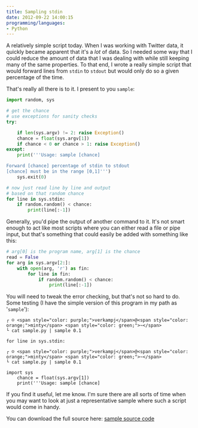 ```yaml
---
title: Sampling stdin
date: 2012-09-22 14:00:15
programming/languages:
- Python
---
```

A relatively simple script today. When I was working with Twitter data, it quickly became apparent that it's a *lot* of data. So I needed some way that I could reduce the amount of data that I was dealing with while still keeping many of the same properties. To that end, I wrote a really simple script that would forward lines from `stdin` to `stdout` but would only do so a given percentage of the time.

<!--more-->

That's really all there is to it. I present to you `sample`:

```python
import random, sys

# get the chance
# use exceptions for sanity checks
try:

    if len(sys.argv) != 2: raise Exception()
    chance = float(sys.argv[1])
    if chance < 0 or chance > 1: raise Exception()
except:
    print('''Usage: sample [chance]

Forward [chance] percentage of stdin to stdout
[chance] must be in the range [0,1]''')
    sys.exit(0)

# now just read line by line and output
# based on that random chance
for line in sys.stdin:
    if random.random() < chance:
        print(line[:-1])
```

Generally, you'd pipe the output of another command to it. It's not smart enough to act like most scripts where you can either read a file or pipe input, but that's something that could easily be added with something like this:

```python
# arg[0] is the program name, arg[1] is the chance
read = False
for arg in sys.argv[2:]: 
    with open(arg, 'r') as fin:
        for line in fin:
            if random.random() < chance:
                print(line[:-1])
```

You will need to tweak the error checking, but that's not so hard to do. Some testing (I have the simple version of this program in my path as '`sample`'):

```
┌ ☺ <span style="color: purple;">verkampj</span>@<span style="color: orange;">minty</span> <span style="color: green;">~</span>
└ cat sample.py | sample 0.1

for line in sys.stdin:

┌ ☺ <span style="color: purple;">verkampj</span>@<span style="color: orange;">minty</span> <span style="color: green;">~</span>
└ cat sample.py | sample 0.1

import sys
    chance = float(sys.argv[1])
    print('''Usage: sample [chance]
```

If you find it useful, let me know. I'm sure there are all sorts of time when you may want to look at just a representative sample where such a script would come in handy. 

You can download the full source here: <a href="https://github.com/jpverkamp/small-projects/blob/master/scripts/sample.py" title="sample source code">sample source code</a>